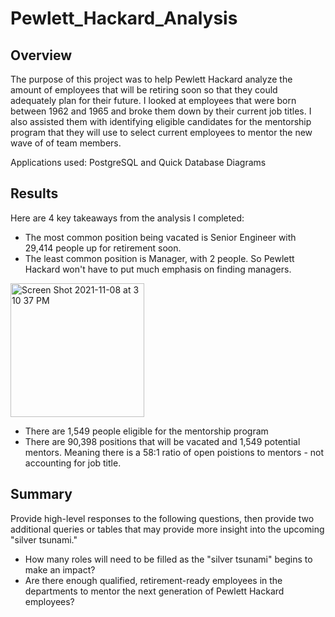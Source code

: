 # Pewlett_Hackard_Analysis

## Overview
The purpose of this project was to help Pewlett Hackard analyze the amount of employees that will be retiring soon so that they could adequately plan for their future. I looked at employees that were born between 1962 and 1965 and broke them down by their current job titles. I also assisted them with identifying eligible candidates for the mentorship program that they will use to select current employees to mentor the new wave of of team members.

Applications used: PostgreSQL and Quick Database Diagrams

## Results
Here are 4 key takeaways from the analysis I completed:
- The most common position being vacated is Senior Engineer with 29,414 people up for retirement soon.
- The least common position is Manager, with 2 people. So Pewlett Hackard won't have to put much emphasis on finding managers.
<img width="214" alt="Screen Shot 2021-11-08 at 3 10 37 PM" src="https://user-images.githubusercontent.com/90946252/140818729-8c23f4bc-654d-4697-a21d-1ccf038de738.png">

- There are 1,549 people eligible for the mentorship program
- There are 90,398 positions that will be vacated and 1,549 potential mentors. Meaning there is a 58:1 ratio of open poistions to mentors - not accounting for job title.

## Summary
Provide high-level responses to the following questions, then provide two additional queries or tables that may provide more insight into the upcoming "silver tsunami."
- How many roles will need to be filled as the "silver tsunami" begins to make an impact?
- Are there enough qualified, retirement-ready employees in the departments to mentor the next generation of Pewlett Hackard employees?
